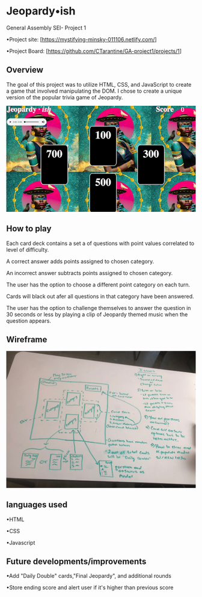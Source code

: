 # Jeopardy•ish

General Assembly SEI- Project 1

•Project site: [<https://mystifying-minsky-011106.netlify.com/>]

•Project Board: [<https://github.com/CTarantine/GA-project1/projects/1>]

## Overview

The goal of this project was to utilize HTML, CSS, and JavaScript to create a game that involved manipulating the DOM. I chose to create a unique version of the popular trivia game of Jeopardy.

![Photo of Game](Images/Screen&#32;Shot&#32;2019-08-09&#32;at&#32;10.47.04&#32;PM.png)

## How to play

Each card deck contains a set a of questions with point values correlated to level of difficulty.

A correct answer adds points assigned to chosen category.

An incorrect answer subtracts points assigned to chosen category.

The user has the option to choose a different point category on each turn.

Cards will black out afer all questions in that category have been answered.

The user has the option to challenge themselves to answer the question in 30 seconds or less by playing a clip of Jeopardy themed music when the question appears.

## Wireframe

![Wireframe](/Images/WireFrame.jpg)

## languages used

•HTML

•CSS

•Javascript

## Future developments/improvements

•Add "Daily Double" cards,"Final Jeopardy", and additional rounds

•Store ending score and alert user if it's higher than previous score
